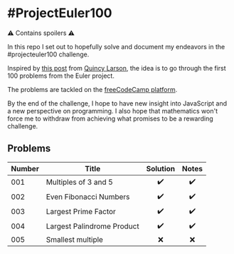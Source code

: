 # #ProjectEuler100

⚠️ Contains spoilers ⚠️

In this repo I set out to hopefully solve and document my endeavors in the #projecteuler100 challenge.

Inspired by [this post](https://www.freecodecamp.org/news/developer-new-years-resolution-guide/#the-projecteuler100-challenge-the-dark-souls-of-new-year-s-resolutions) from [Quincy Larson](https://twitter.com/ossia), the idea is to go through the first 100 problems from the Euler project.

The problems are tackled on the [freeCodeCamp platform](https://www.freecodecamp.org/learn/coding-interview-prep/project-euler/).

By the end of the challenge, I hope to have new insight into JavaScript and a new perspective on programming. I also hope that mathematics won't force me to withdraw from achieving what promises to be a rewarding challenge.

## Problems

| Number | Title                      | Solution | Notes |
| ------ | -------------------------- | :------: | :---: |
| 001    | Multiples of 3 and 5       |    ✔️    |  ✔️   |
| 002    | Even Fibonacci Numbers     |    ✔️    |  ✔️   |
| 003    | Largest Prime Factor       |    ✔️    |  ✔️   |
| 004    | Largest Palindrome Product |    ✔️    |  ✔️   |
| 005    | Smallest multiple          |    ❌    |  ❌   |

<!-- | 00x|Title|❌|❌| -->
